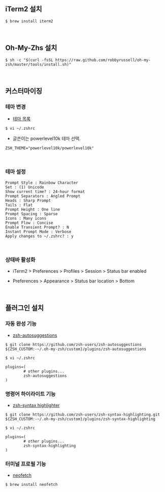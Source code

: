 ## iTerm2 설치

```
$ brew install iterm2
```

<br/>

## Oh-My-Zhs 설치

```
$ sh -c "$(curl -fsSL https://raw.github.com/robbyrussell/oh-my-zsh/master/tools/install.sh)"
```

<br/>

## 커스터마이징

### 테마 변경

- [테마 목록](https://github.com/ohmyzsh/ohmyzsh/wiki/Themes)

```
$ vi ~/.zshrc
```

- 글쓴이는 powerlevel10k 테마 선택.

```
ZSH_THEME="powerlevel10k/powerlevel10k"
```

<br/>

### 테마 설정

```
Prompt Style : Rainbow Character
Set : (1) Unicode
Show current time? : 24-hour format
Prompt Separators : Angled Prompt
Heads : Sharp Prompt
Tails : Flat
Prompt Height : One line
Prompt Spacing : Sparse
Icons : Many icons
Prompt Flow : Concise
Enable Transient Prompt? : N
Instant Prompt Mode : Verbose
Apply changes to ~/.zshrc? : y
```

<br/>

### 상태바 활성화

- iTerm2 > Preferences > Profiles > Session > Status bar enabled

- Preferences > Appearance > Status bar location > Bottom

<br/>

## 플러그인 설치

### 자동 완성 기능

- [zsh-autosuggestions](https://github.com/zsh-users/zsh-autosuggestions)

```
$ git clone https://github.com/zsh-users/zsh-autosuggestions ${ZSH_CUSTOM:-~/.oh-my-zsh/custom}/plugins/zsh-autosuggestions
```

```
$ vi ~/.zshrc
```

```
plugins=(
		# other plugins...
		zsh-autosuggestions
)
```

### 명령어 하이라이트 기능

- [zsh-syntax highlighter](https://github.com/zsh-users/zsh-syntax-highlighting)

```
$ git clone https://github.com/zsh-users/zsh-syntax-highlighting.git ${ZSH_CUSTOM:-~/.oh-my-zsh/custom}/plugins/zsh-syntax-highlighting
```

```
$ vi ~/.zshrc
```

```
plugins=(
		# other plugins...
		zsh-syntax-highlighting
)
```

### 터미널 프로필 기능

- [neofetch](https://github.com/dylanaraps/neofetch)

```
$ brew install neofetch
```
